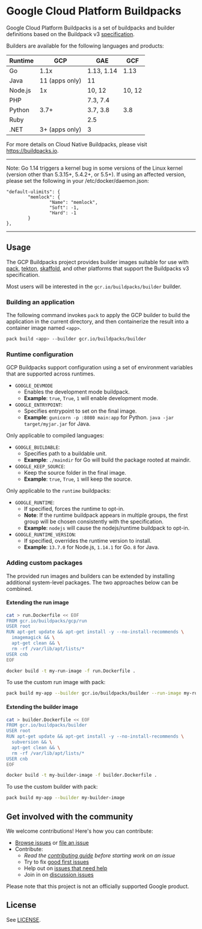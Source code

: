 # Google Cloud Platform Buildpacks

Google Cloud Platform Buildpacks is a set of buildpacks and builder definitions
based on the Buildpack v3 [specification](https://github.com/buildpacks/spec).

Builders are available for the following languages and products:

|Runtime|GCP           |GAE       |GCF   |
|-------|--------------|----------|------|
|Go     |1.1x          |1.13, 1.14|1.13  |
|Java   |11 (apps only)|11        |      |
|Node.js|1x            |10, 12    |10, 12|
|PHP    |              |7.3, 7.4  |      |
|Python |3.7+          |3.7, 3.8  |3.8   |
|Ruby   |              |2.5       |      |
|.NET   |3+ (apps only)|3         |      |


For more details on Cloud Native Buildpacks, please visit https://buildpacks.io.

----

Note: Go 1.14 triggers a kernel bug in some versions of the Linux kernel
(version other than 5.3.15+, 5.4.2+, or 5.5+). If using an affected version,
please set the following in your /etc/docker/daemon.json:

```
"default-ulimits": {
        "memlock": {
                "Name": "memlock",
                "Soft": -1,
                "Hard": -1
        }
},
```

----

## Usage

The GCP Buildpacks project provides builder images suitable for use
with
[pack](https://github.com/buildpacks/pack),
[tekton](https://github.com/tektoncd/catalog/tree/master/buildpacks),
[skaffold](https://github.com/GoogleContainerTools/skaffold/tree/master/examples/buildpacks),
and other platforms that support the Buildpacks v3 specification.

Most users will be
interested in the `gcr.io/buildpacks/builder` builder.

### Building an application

The following command invokes `pack` to apply the GCP builder to build
the application in the current directory, and then containerize the result
into a container image named `<app>`.

```bash
pack build <app> --builder gcr.io/buildpacks/builder
```

### Runtime configuration

GCP Buildpacks support configuration using a set of environment
variables that are supported across runtimes.

* `GOOGLE_DEVMODE`
  * Enables the development mode buildpack.
  * **Example**: `true`, `True`, `1` will enable development mode.
* `GOOGLE_ENTRYPOINT`:
  * Specifies entrypoint to set on the final image.
  * **Example**: `gunicorn -p :8080 main:app` for Python. `java -jar target/myjar.jar` for Java.

Only applicable to compiled languages:

* `GOOGLE_BUILDABLE`:
  * Specifies path to a buildable unit.
  * **Example**: `./maindir` for Go will build the package rooted at maindir.
* `GOOGLE_KEEP_SOURCE`:
  * Keep the source folder in the final image.
  * **Example**: `true`, `True`, `1` will keep the source.

Only applicable to the `runtime` buildpacks:

* `GOOGLE_RUNTIME`:
  * If specified, forces the runtime to opt-in.
  * **Note**: If the runtime buildpack appears in multiple groups, the first group
    will be chosen consistently with the specification.
  * **Example**: `nodejs` will cause the nodejs/runtime buildpack to opt-in.
* `GOOGLE_RUNTIME_VERSION`:
  * If specified, overrides the runtime version to install.
  * **Example**: `13.7.0` for Node.js, `1.14.1` for Go. `8` for Java.

### Adding custom packages

The provided run images and builders can be extended by installing additional
system-level packages. The two approaches below can be combined.

#### Extending the run image

```bash
cat > run.Dockerfile << EOF
FROM gcr.io/buildpacks/gcp/run
USER root
RUN apt-get update && apt-get install -y --no-install-recommends \
  imagemagick && \
  apt-get clean && \
  rm -rf /var/lib/apt/lists/*
USER cnb
EOF

docker build -t my-run-image -f run.Dockerfile .
```

To use the custom run image with pack:

```bash
pack build my-app --builder gcr.io/buildpacks/builder --run-image my-run-image
```

#### Extending the builder image

```bash
cat > builder.Dockerfile << EOF
FROM gcr.io/buildpacks/builder
USER root
RUN apt-get update && apt-get install -y --no-install-recommends \
  subversion && \
  apt-get clean && \
  rm -rf /var/lib/apt/lists/*
USER cnb
EOF

docker build -t my-builder-image -f builder.Dockerfile .
```

To use the custom builder with pack:

```bash
pack build my-app --builder my-builder-image
```


## Get involved with the community

We welcome contributions! Here's how you can contribute:

* [Browse issues](https://github.com/GoogleCloudPlatform/buildpacks/issues) or [file an issue](https://github.com/GoogleCloudPlatform/buildpacks/issues/new)
* Contribute:
  * *Read the [contributing guide](https://github.com/GoogleCloudPlatform/buildpacks/blob/master/CONTRIBUTING.md) before starting work on an issue*
  * Try to fix [good first issues](https://github.com/GoogleCloudPlatform/buildpacks/labels/good%20first%20issue)
  * Help out on [issues that need help](https://github.com/GoogleCloudPlatform/buildpacks/labels/help%20wanted)
  * Join in on [discussion issues](https://github.com/GoogleCloudPlatform/buildpacks/labels/discuss)
<!--  * Read the [style guide] -->

Please note that this project is not an officially supported Google product.

## License

See [LICENSE](LICENSE).


